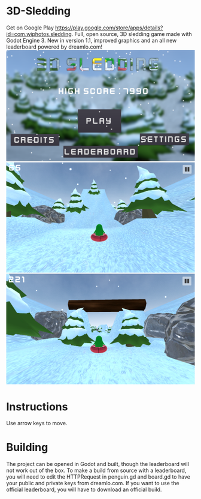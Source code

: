 # 3D-Sledding
Get on Google Play https://play.google.com/store/apps/details?id=com.wiphotos.sledding.
Full, open source, 3D sledding game made with Godot Engine 3.
New in version 1.1, improved graphics and an all new leaderboard powered by dreamlo.com!
![Alt text](screenshots/screenshot.png?raw=true "Menu")
![Alt text](screenshots/screenshot1.png?raw=true "Gameplay Screenshot")
![Alt text](screenshots/screenshot2.png?raw=true "Gameplay Screenshot")
# Instructions
Use arrow keys to move.
# Building
The project can be opened in Godot and built, though the leaderboard will not work out of the box.  To make a build from source with a leaderboard, you will need to edit the HTTPRequest in penguin.gd and board.gd to have your public and private keys from dreamlo.com.  If you want to use the official leaderboard, you will have to download an official build. 

